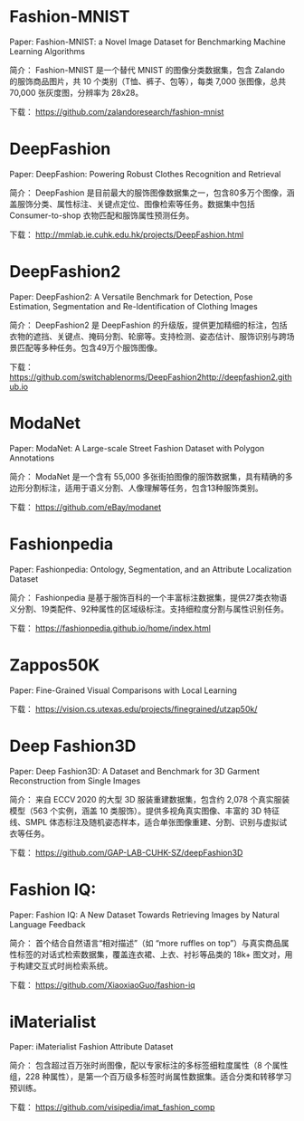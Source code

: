 # Fashion-MNIST

Paper: Fashion-MNIST: a Novel Image Dataset for Benchmarking Machine Learning Algorithms

简介： Fashion-MNIST 是一个替代 MNIST 的图像分类数据集，包含 Zalando 的服饰商品图片，共 10 个类别（T恤、裤子、包等），每类 7,000 张图像，总共 70,000 张灰度图，分辨率为 28x28。

下载： https://github.com/zalandoresearch/fashion-mnist

# DeepFashion

Paper: DeepFashion: Powering Robust Clothes Recognition and Retrieval

简介： DeepFashion 是目前最大的服饰图像数据集之一，包含80多万个图像，涵盖服饰分类、属性标注、关键点定位、图像检索等任务。数据集中包括 Consumer-to-shop 衣物匹配和服饰属性预测任务。

下载： http://mmlab.ie.cuhk.edu.hk/projects/DeepFashion.html

# DeepFashion2

Paper: DeepFashion2: A Versatile Benchmark for Detection, Pose Estimation, Segmentation and Re-Identification of Clothing Images

简介： DeepFashion2 是 DeepFashion 的升级版，提供更加精细的标注，包括衣物的遮挡、关键点、掩码分割、轮廓等。支持检测、姿态估计、服饰识别与跨场景匹配等多种任务。包含49万个服饰图像。

下载： https://github.com/switchablenorms/DeepFashion2http://deepfashion2.github.io

# ModaNet

Paper: ModaNet: A Large-scale Street Fashion Dataset with Polygon Annotations

简介： ModaNet 是一个含有 55,000 多张街拍图像的服饰数据集，具有精确的多边形分割标注，适用于语义分割、人像理解等任务，包含13种服饰类别。

下载： https://github.com/eBay/modanet

# Fashionpedia

Paper: Fashionpedia: Ontology, Segmentation, and an Attribute Localization Dataset

简介： Fashionpedia 是基于服饰百科的一个丰富标注数据集，提供27类衣物语义分割、19类配件、92种属性的区域级标注。支持细粒度分割与属性识别任务。

下载： https://fashionpedia.github.io/home/index.html

# Zappos50K

Paper: Fine-Grained Visual Comparisons with Local Learning

下载： https://vision.cs.utexas.edu/projects/finegrained/utzap50k/

# Deep Fashion3D

Paper: Deep Fashion3D: A Dataset and Benchmark for 3D Garment Reconstruction from Single Images

简介： 来自 ECCV 2020 的大型 3D 服装重建数据集，包含约 2,078 个真实服装模型（563 个实例，涵盖 10 类服饰）。提供多视角真实图像、丰富的 3D 特征线、SMPL 体态标注及随机姿态样本，适合单张图像重建、分割、识别与虚拟试衣等任务。

下载： https://github.com/GAP-LAB-CUHK-SZ/deepFashion3D

# Fashion IQ: 

Paper: Fashion IQ: A New Dataset Towards Retrieving Images by Natural Language Feedback

简介： 首个结合自然语言“相对描述”（如 “more ruffles on top”）与真实商品属性标签的对话式检索数据集，覆盖连衣裙、上衣、衬衫等品类的 18k+ 图文对，用于构建交互式时尚检索系统。

下载： https://github.com/XiaoxiaoGuo/fashion-iq

# iMaterialist 

Paper: iMaterialist Fashion Attribute Dataset

简介： 包含超过百万张时尚图像，配以专家标注的多标签细粒度属性（8 个属性组，228 种属性），是第一个百万级多标签时尚属性数据集。适合分类和转移学习预训练。

下载： https://github.com/visipedia/imat_fashion_comp
